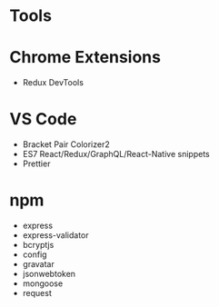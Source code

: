 # Tools

# Chrome Extensions

- Redux DevTools

# VS Code

- Bracket Pair Colorizer2
- ES7 React/Redux/GraphQL/React-Native snippets
- Prettier

# npm

- express
- express-validator
- bcryptjs
- config
- gravatar
- jsonwebtoken
- mongoose
- request
